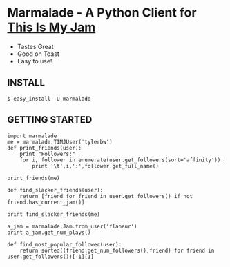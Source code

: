 # Marmalade - A Python Client for [This Is My Jam](http://thisismyjam.com/)

 * Tastes Great
 * Good on Toast
 * Easy to use!

## INSTALL
    $ easy_install -U marmalade

## GETTING STARTED

    import marmalade
    me = marmalade.TIMJUser('tylerbw')
    def print_friends(user):
        print "Followers:"
        for i, follower in enumerate(user.get_followers(sort='affinity')):
            print '\t',i,':',follower.get_full_name()
    
    print_friends(me)
    
    def find_slacker_friends(user):
        return [friend for friend in user.get_followers() if not friend.has_current_jam()]
    
    print find_slacker_friends(me)

    a_jam = marmalade.Jam.from_user('flaneur')
    print a_jam.get_num_plays()

    def find_most_popular_follower(user):
        return sorted((friend.get_num_followers(),friend) for friend in user.get_followers())[-1][1]
